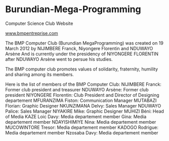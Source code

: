 # Burundian-Mega-Programming
Computer Science Club Website



www.bmpentreprise.com



The BMP Computer Club (Burundian MegaProgramming) was created on 19 March 2012 by NIJIMBERE Franck, Niyongere Florentin and NDUWAYO Arsène And is currently under the presidency of NIYONGERE FLORENTIN after NDUWAYO Arsène went to persue his studies.

The BMP computer club promotes values ​​of solidarity, fraternity, humility and sharing among its members.

Here is the list of members of the BMP Computer Club:
NIJIMBERE Franck:
Former club president and treasurer
NDUWAYO Arsène:
Former club president
NIYONGERE Florentin:
Club President and Director of Designing departement
MFURANZIMA Fiston:
Communication Manager
MUTABAZI Florian:
Graphic Designer
NKUNZIMANA Delvy:
Sales Manager
NDUWAYO Palice:
Sales Manager
NIYAKIRE Mike:
Graphic Designer
MUHIZI Béni:
Head of Media
KAZE Loic Davy:
Media departement member
Gina:
Media departement member
NDAYISHIMIYE Nina:
Media departement member
MUCOWINTORE Tresor:
Media departement member
KADOGO Rodrigue:
Media departement member
Nzosaba Davy:
Media departement member
